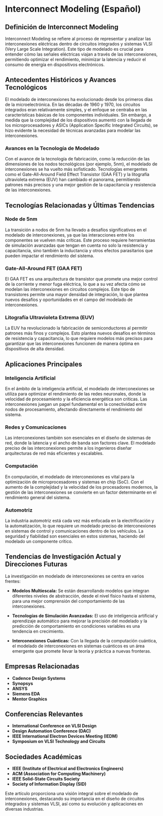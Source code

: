 # Interconnect Modeling (Español)

## Definición de Interconnect Modeling

Interconnect Modeling se refiere al proceso de representar y analizar las interconexiones eléctricas dentro de circuitos integrados y sistemas VLSI (Very Large Scale Integration). Este tipo de modelado es crucial para entender cómo las señales eléctricas viajan a través de las interconexiones, permitiendo optimizar el rendimiento, minimizar la latencia y reducir el consumo de energía en dispositivos electrónicos.

## Antecedentes Históricos y Avances Tecnológicos

El modelado de interconexiones ha evolucionado desde los primeros días de la microelectrónica. En las décadas de 1960 y 1970, los circuitos integrados eran relativamente simples, y el enfoque se centraba en las características básicas de los componentes individuales. Sin embargo, a medida que la complejidad de los dispositivos aumentó con la llegada de los microprocesadores y ASICs (Application Specific Integrated Circuits), se hizo evidente la necesidad de técnicas avanzadas para modelar las interconexiones.

### Avances en la Tecnología de Modelado

Con el avance de la tecnología de fabricación, como la reducción de las dimensiones de los nodos tecnológicos (por ejemplo, 5nm), el modelado de interconexiones se ha vuelto más sofisticado. Tecnologías emergentes como el Gate-All-Around Field Effect Transistor (GAA FET) y la litografía ultravioleta extrema (EUV) han cambiado el panorama, permitiendo patrones más precisos y una mejor gestión de la capacitancia y resistencia de las interconexiones.

## Tecnologías Relacionadas y Últimas Tendencias

### Node de 5nm

La transición a nodos de 5nm ha llevado a desafíos significativos en el modelado de interconexiones, ya que las interacciones entre los componentes se vuelven más críticas. Este proceso requiere herramientas de simulación avanzadas que tengan en cuenta no solo la resistencia y capacitancia, sino también la inductancia y otros efectos parasitarios que pueden impactar el rendimiento del sistema.

### Gate-All-Around FET (GAA FET)

El GAA FET es una arquitectura de transistor que promete una mejor control de la corriente y menor fuga eléctrica, lo que a su vez afecta cómo se modelan las interconexiones en circuitos complejos. Este tipo de transistores permite una mayor densidad de integración, lo que plantea nuevos desafíos y oportunidades en el campo del modelado de interconexiones.

### Litografía Ultravioleta Extrema (EUV)

La EUV ha revolucionado la fabricación de semiconductores al permitir patrones más finos y complejos. Esto plantea nuevos desafíos en términos de resistencia y capacitancia, lo que requiere modelos más precisos para garantizar que las interconexiones funcionen de manera óptima en dispositivos de alta densidad.

## Aplicaciones Principales

### Inteligencia Artificial

En el ámbito de la inteligencia artificial, el modelado de interconexiones se utiliza para optimizar el rendimiento de las redes neuronales, donde la velocidad de procesamiento y la eficiencia energética son críticas. Las interconexiones juegan un papel fundamental en la conectividad entre nodos de procesamiento, afectando directamente el rendimiento del sistema.

### Redes y Comunicaciones

Las interconexiones también son esenciales en el diseño de sistemas de red, donde la latencia y el ancho de banda son factores clave. El modelado preciso de las interconexiones permite a los ingenieros diseñar arquitecturas de red más eficientes y escalables.

### Computación

En computación, el modelado de interconexiones es vital para la optimización de microprocesadores y sistemas en chip (SoC). Con el aumento de la complejidad y la velocidad de los procesadores modernos, la gestión de las interconexiones se convierte en un factor determinante en el rendimiento general del sistema.

### Automotriz

La industria automotriz está cada vez más enfocada en la electrificación y la automatización, lo que requiere un modelado preciso de interconexiones en sistemas de control y comunicaciones dentro de los vehículos. La seguridad y fiabilidad son esenciales en estos sistemas, haciendo del modelado un componente crítico.

## Tendencias de Investigación Actual y Direcciones Futuras

La investigación en modelado de interconexiones se centra en varios frentes:

- **Modelos Multiescala:** Se están desarrollando modelos que integran diferentes niveles de abstracción, desde el nivel físico hasta el sistema, para una mejor comprensión del comportamiento de las interconexiones.
  
- **Tecnologías de Simulación Avanzadas:** El uso de inteligencia artificial y aprendizaje automático para mejorar la precisión del modelado y la predicción de comportamiento en condiciones variables es una tendencia en crecimiento.

- **Interconexiones Cuánticas:** Con la llegada de la computación cuántica, el modelado de interconexiones en sistemas cuánticos es un área emergente que promete llevar la teoría y práctica a nuevas fronteras.

## Empresas Relacionadas

- **Cadence Design Systems**
- **Synopsys**
- **ANSYS**
- **Siemens EDA**
- **Mentor Graphics**

## Conferencias Relevantes

- **International Conference on VLSI Design**
- **Design Automation Conference (DAC)**
- **IEEE International Electron Devices Meeting (IEDM)**
- **Symposium on VLSI Technology and Circuits**

## Sociedades Académicas

- **IEEE (Institute of Electrical and Electronics Engineers)**
- **ACM (Association for Computing Machinery)**
- **IEEE Solid-State Circuits Society**
- **Society of Information Display (SID)**

Este artículo proporciona una visión integral sobre el modelado de interconexiones, destacando su importancia en el diseño de circuitos integrados y sistemas VLSI, así como su evolución y aplicaciones en diversas industrias.